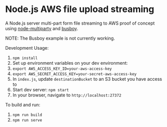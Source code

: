 Node.js AWS file upload streaming
=====

A Node.js server multi-part form file streaming to AWS proof of concept using [node-multiparty](https://github.com/andrewrk/node-multiparty/) and [busboy](https://github.com/mscdex/busboy).

NOTE: The Busboy example is not currently working.

Development Usage:

1. `npm install`
1. Set up environment variables on your dev environment:
  1. `export AWS_ACCESS_KEY_ID=your-aws-access-key`
  1. `export AWS_SECRET_ACCESS_KEY=your-secret-aws-access-key`
1. In `index.js`, update `destinationBucket` to an S3 bucket you have access to
1. Start dev server: `npm start`
1. In your browser, navigate to `http://localhost:27372`

To build and run:

1. `npm run build`
1. `npm run serve`
